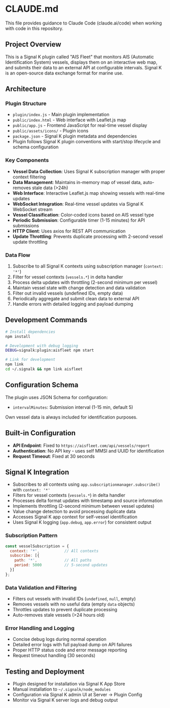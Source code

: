 # CLAUDE.md

This file provides guidance to Claude Code (claude.ai/code) when working with code in this repository.

## Project Overview

This is a Signal K plugin called "AIS Fleet" that monitors AIS (Automatic Identification System) vessels, displays them on an interactive web map, and submits their data to an external API at configurable intervals. Signal K is an open-source data exchange format for marine use.

## Architecture

### Plugin Structure
- `plugin/index.js` - Main plugin implementation
- `public/index.html` - Web interface with Leaflet.js map
- `public/app.js` - Frontend JavaScript for real-time vessel display
- `public/assets/icons/` - Plugin icons
- `package.json` - Signal K plugin metadata and dependencies
- Plugin follows Signal K plugin conventions with start/stop lifecycle and schema configuration

### Key Components
- **Vessel Data Collection**: Uses Signal K subscription manager with proper context filtering
- **Data Management**: Maintains in-memory map of vessel data, auto-removes stale data (>24h)
- **Web Interface**: Interactive Leaflet.js map showing vessels with real-time updates
- **WebSocket Integration**: Real-time vessel updates via Signal K WebSocket stream
- **Vessel Classification**: Color-coded icons based on AIS vessel type
- **Periodic Submission**: Configurable timer (1-15 minutes) for API submissions
- **HTTP Client**: Uses axios for REST API communication
- **Update Throttling**: Prevents duplicate processing with 2-second vessel update throttling

### Data Flow
1. Subscribe to all Signal K contexts using subscription manager (`context: '*'`)
2. Filter for vessel contexts (`vessels.*`) in delta handler
3. Process delta updates with throttling (2-second minimum per vessel)
4. Maintain vessel state with change detection and data validation
5. Filter out invalid vessels (undefined IDs, empty data)
6. Periodically aggregate and submit clean data to external API
7. Handle errors with detailed logging and payload dumping

## Development Commands

```bash
# Install dependencies
npm install

# Development with debug logging
DEBUG=signalk:plugin:aisfleet npm start

# Link for development
npm link
cd ~/.signalk && npm link aisfleet
```

## Configuration Schema

The plugin uses JSON Schema for configuration:
- `intervalMinutes`: Submission interval (1-15 min, default 5)

Own vessel data is always included for identification purposes.

## Built-in Configuration

- **API Endpoint**: Fixed to `https://aisfleet.com/api/vessels/report`
- **Authentication**: No API key - uses self MMSI and UUID for identification
- **Request Timeout**: Fixed at 30 seconds

## Signal K Integration

- Subscribes to all contexts using `app.subscriptionmanager.subscribe()` with `context: '*'`
- Filters for vessel contexts (`vessels.*`) in delta handler
- Processes delta format updates with timestamp and source information
- Implements throttling (2-second minimum between vessel updates)
- Value change detection to avoid processing duplicate data
- Accesses Signal K app context for self-vessel identification
- Uses Signal K logging (`app.debug`, `app.error`) for consistent output

### Subscription Pattern
```javascript
const vesselSubscription = {
  context: '*',           // All contexts
  subscribe: [{
    path: '*',            // All paths
    period: 5000          // 5-second updates
  }]
};
```

### Data Validation and Filtering
- Filters out vessels with invalid IDs (`undefined`, `null`, empty)
- Removes vessels with no useful data (empty `data` objects)
- Throttles updates to prevent duplicate processing
- Auto-removes stale vessels (>24 hours old)

### Error Handling and Logging
- Concise debug logs during normal operation
- Detailed error logs with full payload dump on API failures
- Proper HTTP status code and error message reporting
- Request timeout handling (30 seconds)

## Testing and Deployment

- Plugin designed for installation via Signal K App Store
- Manual installation to `~/.signalk/node_modules`
- Configuration via Signal K admin UI at Server → Plugin Config
- Monitor via Signal K server logs and debug output